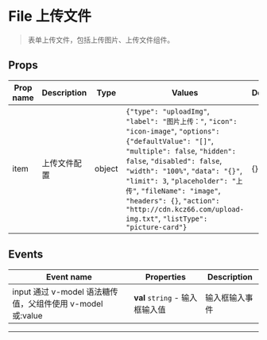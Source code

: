 # File 上传文件

> 表单上传文件，包括上传图片、上传文件组件。

## Props

| Prop name | Description  | Type   | Values                                                                                                                                                                                                                                                                                                                                                                       | Default |
| --------- | ------------ | ------ | ---------------------------------------------------------------------------------------------------------------------------------------------------------------------------------------------------------------------------------------------------------------------------------------------------------------------------------------------------------------------------- | ------- |
| item      | 上传文件配置 | object | `{"type": "uploadImg"`, `"label": "图片上传："`, `"icon": "icon-image"`, `"options": {"defaultValue": "[]"`, `"multiple": false`, `"hidden": false`, `"disabled": false`, `"width": "100%"`, `"data": "{}"`, `"limit": 3`, `"placeholder": "上传"`, `"fileName": "image"`, `"headers": {}`, `"action": "http://cdn.kcz66.com/upload-img.txt"`, `"listType": "picture-card"}` | {}      |

## Events

| Event name                                                 | Properties                      | Description    |
| ---------------------------------------------------------- | ------------------------------- | -------------- |
| input 通过 v-model 语法糖传值，父组件使用 v-model 或:value | **val** `string` - 输入框输入值 | 输入框输入事件 |

---
